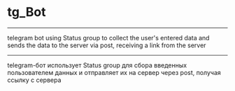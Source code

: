 # tg_Bot
------------------------------------------------------------------------------------------------------

telegram bot using Status group to collect the user's entered data and sends the data to the server via post, receiving a link from the server

------------------------------------------------------------------------------------------------------

telegram-бот использует Status group для сбора введенных пользователем данных и отправляет их на сервер через post, получая ссылку с сервера
